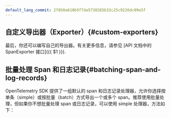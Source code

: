 ```yaml
---
default_lang_commit: 2f850a610b5f7da5730265b32c25c9226dc09e5f
---
```


## 自定义导出器（Exporter）{#custom-exporters}

最后，你还可以编写自己的导出器。有关更多信息，请参见
[API 文档中的 SpanExporter 接口]({{ $1 }}).

## 批量处理 Span 和日志记录{#batching-span-and-log-records}

OpenTelemetry SDK 提供了一组默认的 span 和日志记录处理器，允许你选择按单条（simple）或按批量（batch）方式导出一个或多个 span。推荐使用批量处理，但如果你不想批量处理 span 或日志记录，可以使用 simple 处理器，方法如下：
